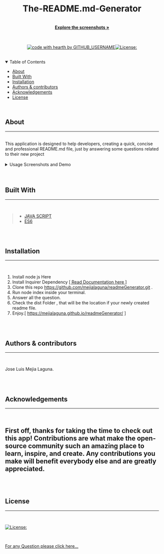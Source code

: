   
  
  <br/>
  <br/>
  
  <div align="center">
  
  <h1 align="center">The-README.md-Generator</h1>
  <br/>
  <a href="#about"><strong>Explore the screenshots »</strong></a>
  <br/>
  <br/>
  
  </div>
  
  
  
  <div align="center">
  <br/>
  
  [![code with hearth by GITHUB_USERNAME](https://img.shields.io/badge/%3C%2F%3E%20with%20%E2%99%A5%20by-GITHUB_mejialaguna-ff1414.svg?style=flat-square)](https://mejialaguna.github.io/readmeGenerator/)[![License:](https://img.shields.io/badge/License-MPL%202.0-brightgreen.svg)](https://opensource.org/licenses/MPL-2.0)
    
  </div>
  
  <br/>
  
  <details open="open">
  <summary>Table of Contents</summary>
  
  - [About](#about)
  - [Built With](#built-with)
  - [Installation](#installation)
  - [Authors & contributors](#authors--contributors)
  - [Acknowledgements](#Acknowledgements)
  - [License](#License) 
  
  </details>  
  
  <br/>
  
  ## About
  ---

  <br/>
  This application is designed to help developers, creating a quick, concise and professional README.md file, just by answering some questions related to their new project
  
  <br/>
  <br/>
  <details>
  <summary>Usage Screenshots and Demo</summary>
  <br/> 
  
  
  <img src="img/screensh.png"/> 
  <img src="img/screensh-2.png"/>
  <img src="img/gif.gif">
  
  </details>
  
  <br/>
  <br/>
  
  
  ## Built With
  ---

  <br/>
  
  
 >* <a href="https://developer.mozilla.org/en-US/docs/Mozilla/Add-ons/WebExtensions/API">JAVA SCRIPT</a>
 >* <a href="https://www.w3schools.com/js/js_es6.asp">ES6</a>
  
  
  <br/>
  <br/>
  
  ##  Installation
  ---

  <br/>
  
   1. Install node js Here 
   2. Install Inquirer Dependency <a href="https://www.npmjs.com/package/inquirer">[ Read Documentation here ]</a>
   3. Clone this repo https://github.com/mejialaguna/readmeGenerator.git .
   4. Run node index inside your terminal. 
   5. Answer all the question. 
   6. Check the dist Folder , that will be the location if your newly created readme file. 
   7. Enjoy.[ https://mejialaguna.github.io/readmeGenerator/ ]

  <br/>
  <br/>
  
  
  ##  Authors & contributors
  ---

  <br/>
   
  Jose Luis Mejia Laguna.
  
  <br/>
  <br/>
  
  ## Acknowledgements
  ---

  <br/>
  
  First off, thanks for taking the time to check out this app! Contributions are what make the open-source community such an amazing place to learn, inspire, and create. Any contributions you make will benefit everybody else and are greatly appreciated.
  ---

  <br/>
  <br/>
  
  ## License
  ---
  <br/>

  [![License:](https://img.shields.io/badge/License-MPL%202.0-brightgreen.svg)](https://opensource.org/licenses/MPL-2.0)

  <br/>

  
  
  <a href="https://github.com/mejialaguna/The-README.md-Generator/issues/2">For any Question please click here...</a>
  